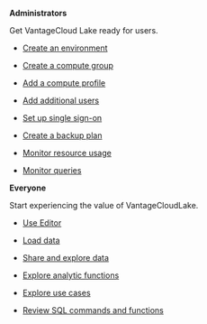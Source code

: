 **Administrators**

Get VantageCloud Lake ready for users.

-   [Create an environment](qiv1640281527006.md)


-   [Create a compute group](xrr1658772541186.md)


-   [Add a compute profile](dvl1640281718303.md)


-   [Add additional users](wxe1659392685092.md)


-   [Set up single sign-on](mxq1680183881642.md)


-   [Create a backup plan](qmb1659046927155.md)


-   [Monitor resource usage](onj1682104977691.md)


-   [Monitor queries](ajr1640280560519.md)


**Everyone**

Start experiencing the value of VantageCloudLake.

-   [Use Editor](xbg1640280430669.md)


-   [Load data](jwm1694121113608.md)


-   [Share and explore data](gds1686247574408.md)


-   [Explore analytic functions](iql1691540875799.md)


-   [Explore use cases](bkm1640280721917.md)


-   [Review SQL commands and functions](xxs1694723933787.md)




